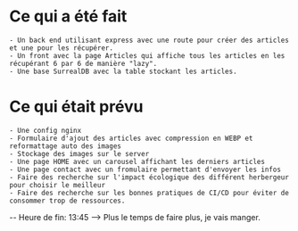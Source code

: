 # Ce qui a été fait
    - Un back end utilisant express avec une route pour créer des articles et une pour les récupérer.
    - Un front avec la page Articles qui affiche tous les articles en les récupérant 6 par 6 de manière "lazy".
    - Une base SurrealDB avec la table stockant les articles.
# Ce qui était prévu
    - Une config nginx
    - Formulaire d'ajout des articles avec compression en WEBP et reformattage auto des images
    - Stockage des images sur le server
    - Une page HOME avec un carousel affichant les derniers articles
    - Une page contact avec un fromulaire permettant d'envoyer les infos
    - Faire des recherche sur l'impact écologique des différent herbergeur pour choisir le meilleur
    - Faire des recherche sur les bonnes pratiques de CI/CD pour éviter de consommer trop de ressources.

-- Heure de fin: 13:45 --> Plus le temps de faire plus, je vais manger.